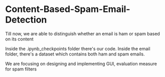 # Content-Based-Spam-Email-Detection

Till now, we are able to distinguish whether an email is ham or spam based on its content

Inside the .ipynb_checkpoints folder there's our code.
Inside the email folder, there's a dataset which contains both ham and spam emails.

We are focusing on designing and implementing GUI, evaluation measure for spam filters

